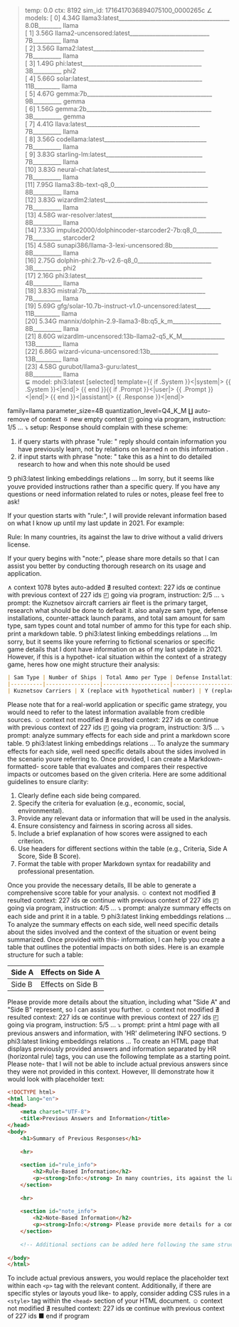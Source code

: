 > temp: 0.0 ctx: 8192 sim_id: 1716417036894075100_0000265c
∠ models:
 [ 0] 4.34G llama3:latest_______________________________________ 8.0B________ llama       
 [ 1] 3.56G llama2-uncensored:latest____________________________ 7B__________ llama       
 [ 2] 3.56G llama2:latest_______________________________________ 7B__________ llama       
 [ 3] 1.49G phi:latest__________________________________________ 3B__________ phi2        
 [ 4] 5.66G solar:latest________________________________________ 11B_________ llama       
 [ 5] 4.67G gemma:7b____________________________________________ 9B__________ gemma       
 [ 6] 1.56G gemma:2b____________________________________________ 3B__________ gemma       
 [ 7] 4.41G llava:latest________________________________________ 7B__________ llama       
 [ 8] 3.56G codellama:latest____________________________________ 7B__________ llama       
 [ 9] 3.83G starling-lm:latest__________________________________ 7B__________ llama       
 [10] 3.83G neural-chat:latest__________________________________ 7B__________ llama       
 [11] 7.95G llama3:8b-text-q8_0_________________________________ 8B__________ llama       
 [12] 3.83G wizardlm2:latest____________________________________ 7B__________ llama       
 [13] 4.58G war-resolver:latest_________________________________ 8B__________ llama       
 [14] 7.33G impulse2000/dolphincoder-starcoder2-7b:q8_0_________ 7B__________ starcoder2  
 [15] 4.58G sunapi386/llama-3-lexi-uncensored:8b________________ 8B__________ llama       
 [16] 2.75G dolphin-phi:2.7b-v2.6-q8_0__________________________ 3B__________ phi2        
 [17] 2.16G phi3:latest_________________________________________ 4B__________ llama       
 [18] 3.83G mistral:7b__________________________________________ 7B__________ llama       
 [19] 5.69G gfg/solar-10.7b-instruct-v1.0-uncensored:latest_____ 11B_________ llama       
 [20] 5.34G mannix/dolphin-2.9-llama3-8b:q5_k_m_________________ 8B__________ llama       
 [21] 8.60G wizardlm-uncensored:13b-llama2-q5_K_M_______________ 13B_________ llama       
 [22] 6.86G wizard-vicuna-uncensored:13b________________________ 13B_________ llama       
 [23] 4.58G gurubot/llama3-guru:latest__________________________ 8B__________ llama       
⋤ model: phi3:latest [selected]
 template={{ if .System }}<|system|>
{{ .System }}<|end|>
{{ end }}{{ if .Prompt }}<|user|>
{{ .Prompt }}<|end|>
{{ end }}<|assistant|>
{{ .Response }}<|end|>

 family=llama
 parameter_size=4B
 quantization_level=Q4_K_M
∐ auto-remove of context
ㆆ new empty context
◰ going via program, instruction: 1/5 ...
⤵ setup: Response should complain with these scheme:
1. if query starts with phrase "rule: " reply should contain information you have previously learn, not by relations  on learned n on this information .
2. if input starts with phrase "note: " take this as a hint to do detailed research to how and when this note should be used

⅁ phi3:latest linking embeddings relations ...
Im sorry, but it seems like youve provided instructions rather than a specific query. If you have any questions or need information related to rules or notes, please feel free to ask!

If your question starts with "rule:", I will provide relevant information based on what I know up until my last update in 2021. For example:

Rule: In many countries, its against the law to drive without a valid drivers license.

If your query begins with "note:", please share more details so that I can assist you better by conducting thorough research on its usage and application.

∧ context 1078 bytes auto-added
∄ resulted context: 227 ids
œ continue with previous context of 227 ids
◰ going via program, instruction: 2/5 ...
⤵ prompt: the Kuznetsov aircraft carriers air fleet is the primary target, research what should be done to defeait it. also analyze sam type, defense installations, counter-attack launch params, and total sam amount for sam type, sam types count and total number of ammo for this type for each ship. print a markdown table. 
⅁ phi3:latest linking embeddings relations ...
Im sorry, but it seems like youre referring to fictional scenarios or specific game details that I dont have information on as of my last update in 2021. However, if this is a hypothet-
ical situation within the context of a strategy game, heres how one might structure their analysis:

```markdown
| Sam Type | Number of Ships | Total Ammo per Type | Defense Installations | Counter-Attack Launch Parameters |
|----------|-----------------|---------------------|-----------------------|----------------------------------|
| Kuznetsov Carriers | X (replace with hypothetical number) | Y (replace with hypothetical amount) | Z1, Z2, ... | A1, A2, ... |
```

Please note that for a real-world application or specific game strategy, you would need to refer to the latest information available from credible sources.
☺ context not modified
∄ resulted context: 227 ids
œ continue with previous context of 227 ids
◰ going via program, instruction: 3/5 ...
⤵ prompt: analyze summary effects for each side and print a markdown score table.
⅁ phi3:latest linking embeddings relations ...
To analyze the summary effects for each side, well need specific details about the sides involved in the scenario youre referring to. Once provided, I can create a Markdown-formatted-
score table that evaluates and compares their respective impacts or outcomes based on the given criteria. Here are some additional guidelines to ensure clarity:

1. Clearly define each side being compared.
2. Specify the criteria for evaluation (e.g., economic, social, environmental).
3. Provide any relevant data or information that will be used in the analysis.
4. Ensure consistency and fairness in scoring across all sides.
5. Include a brief explanation of how scores were assigned to each criterion.
6. Use headers for different sections within the table (e.g., Criteria, Side A Score, Side B Score).
7. Format the table with proper Markdown syntax for readability and professional presentation.

Once you provide the necessary details, Ill be able to generate a comprehensive score table for your analysis.
☺ context not modified
∄ resulted context: 227 ids
œ continue with previous context of 227 ids
◰ going via program, instruction: 4/5 ...
⤵ prompt: analyze summary effects on each side and print it in a table.
⅁ phi3:latest linking embeddings relations ...
To analyze the summary effects on each side, well need specific details about the sides involved and the context of the situation or event being summarized. Once provided with this-
information, I can help you create a table that outlines the potential impacts on both sides. Here is an example structure for such a table:

| Side A                   | Effects on Side A                           |
|--------------------------|---------------------------------------------|
| Side B                   | Effects on Side B                           |

Please provide more details about the situation, including what "Side A" and "Side B" represent, so I can assist you further.
☺ context not modified
∄ resulted context: 227 ids
œ continue with previous context of 227 ids
◰ going via program, instruction: 5/5 ...
⤵ prompt: print a html page with all previous answers and information, with 'HR' delimetering INFO sections.
⅁ phi3:latest linking embeddings relations ...
To create an HTML page that displays previously provided answers and information separated by HR (horizontal rule) tags, you can use the following template as a starting point. Please note-
that I will not be able to include actual previous answers since they were not provided in this context. However, Ill demonstrate how it would look with placeholder text:

```html
<!DOCTYPE html>
<html lang="en">
<head>
    <meta charset="UTF-8">
    <title>Previous Answers and Information</title>
</head>
<body>
    <h1>Summary of Previous Responses</h1>
    
    <hr>
    
    <section id="rule_info">
        <h2>Rule-Based Information</h2>
        <p><strong>Info:</strong> In many countries, its against the law to drive without a valid drivers license.</p>
    </section>
    
    <hr>
    
    <section id="note_info">
        <h2>Note-Based Information</h2>
        <p><strong>Info:</strong> Please provide more details for a comprehensive note analysis.</p>
    </section>
    
    <!-- Additional sections can be added here following the same structure -->
    
</body>
</html>
```

To include actual previous answers, you would replace the placeholder text within each `<p>` tag with the relevant content. Additionally, if there are specific styles or layouts youd like-
to apply, consider adding CSS rules in a `<style>` tag within the `<head>` section of your HTML document.
☺ context not modified
∄ resulted context: 227 ids
œ continue with previous context of 227 ids
■ end if program
